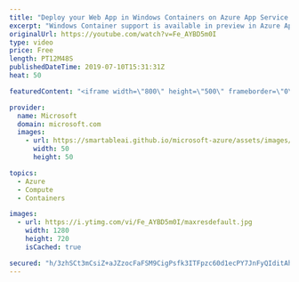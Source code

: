```yaml
---
title: "Deploy your Web App in Windows Containers on Azure App Service | Azure Friday"
excerpt: "Windows Container support is available in preview in Azure App Service. By deploying applications via Windows Containers in Azure App Service you can install your dependencies inside the container, call APIs currently blocked by the Azure App Service sandbox and use the power of containers to migrate"
originalUrl: https://youtube.com/watch?v=Fe_AYBD5m0I
type: video
price: Free
length: PT12M48S
publishedDateTime: 2019-07-10T15:31:31Z
heat: 50

featuredContent: "<iframe width=\"800\" height=\"500\" frameborder=\"0\" src=\"https://www.youtube.com/embed/Fe_AYBD5m0I\" allow=\"accelerometer; autoplay; encrypted-media; gyroscope; picture-in-picture\" allowfullscreen></iframe>"

provider:
  name: Microsoft
  domain: microsoft.com
  images:
    - url: https://smartableai.github.io/microsoft-azure/assets/images/organizations/microsoft.com-50x50.jpg
      width: 50
      height: 50

topics:
  - Azure
  - Compute
  - Containers

images:
  - url: https://i.ytimg.com/vi/Fe_AYBD5m0I/maxresdefault.jpg
    width: 1280
    height: 720
    isCached: true

secured: "h/3zhSCt3mCsiZ+aJZzocFaFSM9CigPsfk3ITFpzc60d1ecPY7JnFyQIditAhZ7yAMIGRJLsZux9XgMl28e6oYug7fjduw+Espgvr4u0L5D98fAgcgoO+XbUEYGYKS2KPmh3P/KK3+AgePk13tUS+0V+2KPk3rH5Dqy2SzU+Rq3aWsWGkN2XxZ+k+W8DODDMuBxYNShE53sKqmCsD6ZVvbHWT5ZXwAXqgncTQpxYjBuiohfGqzM2EwVTuVkk/qxS/GF4FUh/0YfRfhHZW7eqP7s+5PK6Yl5WTz673B0IBWo6xC7FvbqEM6sQXO9dve3V6IAyjM1S7WxQbe1vluJhAPDaOg8Qcte2NNlmY0SOZJSU2QK203dwtVgcSSii0SvVQJl0pSMBn+xDY2wsB4t9ZJfb5mOYVXHOgMG4+ESK1mw=;OWCQvlDcvVn0/maksyn9YQ=="
---
```


